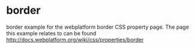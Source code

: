border
======

border example for the webplatform border CSS property page. The page this example relates to can be found http://docs.webplatform.org/wiki/css/properties/border
